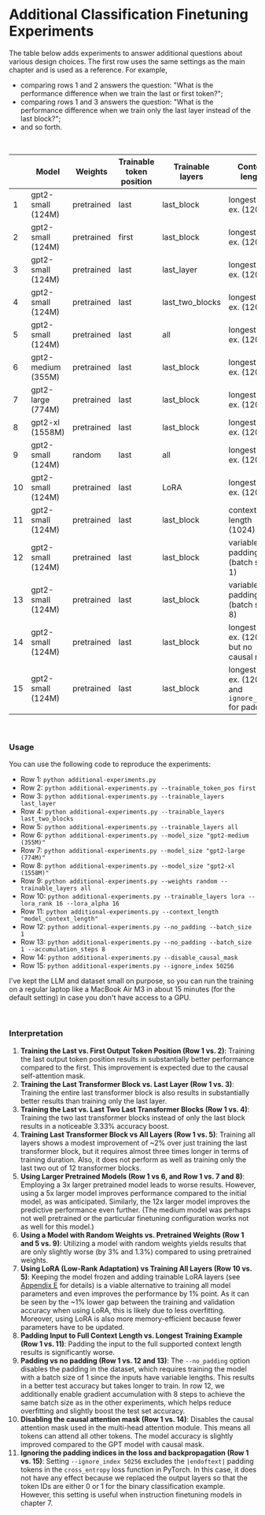 # Additional Classification Finetuning Experiments

The table below adds experiments to answer additional questions about various design choices. The first row uses the same settings as the main chapter and is used as a reference.
For example,

- comparing rows 1 and 2 answers the question: "What is the performance difference when we train the last or first token?";
- comparing rows 1 and 3 answers the question: "What is the performance difference when we train only the last layer instead of the last block?";
- and so forth.

&nbsp;

|      | Model              | Weights    | Trainable token position | Trainable layers | Context length                                         | Training acc | Validation acc | Test acc | Training time | CPU/GPU |
| ---- | ------------------ | ---------- | ------------------------ | ---------------- | ------------------------------------------------------ | ------------ | -------------- | -------- | ------------- | ------- |
| 1    | gpt2-small (124M)  | pretrained | last                     | last_block       | longest train ex. (120)                                | 96.63%       | 99.33%         | 95.00%   | 0.28 min      | A100    |
| 2    | gpt2-small (124M)  | pretrained | first                    | last_block       | longest train ex. (120)                                | 78.46%       | 80.54%         | 75.00%   | 0.28 min      | A100    |
| 3    | gpt2-small (124M)  | pretrained | last                     | last_layer       | longest train ex. (120)                                | 78.65%       | 79.87%         | 72.00%   | 0.25 min      | A100    |
| 4    | gpt2-small (124M)  | pretrained | last                     | last_two_blocks  | longest train ex. (120)                                | 98.85%       | 98.66%         | 98.33%   | 0.33 min      | A100    |
| 5    | gpt2-small (124M)  | pretrained | last                     | all              | longest train ex. (120)                                | 99.62%       | 96.64%         | 96.67%   | 0.69 min      | A100    |
| 6    | gpt2-medium (355M) | pretrained | last                     | last_block       | longest train ex. (120)                                | 87.50%       | 91.28%         | 84.67%   | 0.75 min      | A100    |
| 7    | gpt2-large (774M)  | pretrained | last                     | last_block       | longest train ex. (120)                                | 99.52%       | 98.66%         | 96.67%   | 1.50 min      | A100    |
| 8    | gpt2-xl (1558M)    | pretrained | last                     | last_block       | longest train ex. (120)                                | 99.81%       | 99.33%         | 98.33%   | 2.83 min      | A100    |
| 9    | gpt2-small (124M)  | random     | last                     | all              | longest train ex. (120)                                | 100.00%      | 96.64%         | 93.67%   | 0.69 min      | A100    |
| 10   | gpt2-small (124M)  | pretrained | last                     | LoRA             | longest train ex. (120)                                | 100.00%      | 97.32%         | 96.67%   | 0.75 min      | A100    |
| 11   | gpt2-small (124M)  | pretrained | last                     | last_block       | context length (1024)                                  | 83.08%       | 87.92%         | 78.33%   | 2.46 min      | A100    |
| 12   | gpt2-small (124M)  | pretrained | last                     | last_block       | variable: no padding (batch size 1)                    | 100.00%      | 98.66%         | 98.00%   | 1.75 min      | A100    |
| 13   | gpt2-small (124M)  | pretrained | last                     | last_block       | variable: no padding (batch size 8)                    | 99.33%       | 98.66%         | 98.33%   | 1.70 min      | A100    |
| 14   | gpt2-small (124M)  | pretrained | last                     | last_block       | longest train ex. (120); but no causal mask            | 99.23%       | 98.66%         | 95.33%   | 0.29 min      | A100    |
| 15   | gpt2-small (124M)  | pretrained | last                     | last_block       | longest train ex. (120) and `ignore_index` for padding | 96.63%       | 99.33%         | 95.00%   | 0.28 min      | A100    |

&nbsp;

### Usage

You can use the following code to reproduce the experiments:

- Row 1: `python additional-experiments.py`
- Row 2: `python additional-experiments.py --trainable_token_pos first`
- Row 3: `python additional-experiments.py --trainable_layers last_layer`
- Row 4: `python additional-experiments.py --trainable_layers last_two_blocks`
- Row 5: `python additional-experiments.py --trainable_layers all`
- Row 6: `python additional-experiments.py --model_size "gpt2-medium (355M)"`
- Row 7: `python additional-experiments.py --model_size "gpt2-large (774M)"`
- Row 8: `python additional-experiments.py --model_size "gpt2-xl (1558M)"`
- Row 9: `python additional-experiments.py --weights random --trainable_layers all`
- Row 10: `python additional-experiments.py --trainable_layers lora --lora_rank 16 --lora_alpha 16`
- Row 11: `python additional-experiments.py --context_length "model_context_length"`
- Row 12: `python additional-experiments.py --no_padding --batch_size 1`
- Row 13: `python additional-experiments.py --no_padding --batch_size 1 --accumulation_steps 8`
- Row 14: `python additional-experiments.py --disable_causal_mask`
- Row 15: `python additional-experiments.py --ignore_index 50256`

I've kept the LLM and dataset small on purpose, so you can run the training on a regular laptop like a MacBook Air M3 in about 15 minutes (for the default setting) in case you don't have access to a GPU.

&nbsp;

### Interpretation

1. **Training the Last vs. First Output Token Position (Row 1 vs. 2)**: Training the last output token position results in substantially better performance compared to the first. This improvement is expected due to the causal self-attention mask.
2. **Training the Last Transformer Block vs. Last Layer (Row 1 vs. 3)**: Training the entire last transformer block is also results in substantially better results than training only the last layer.
3. **Training the Last vs. Last Two Last Transformer Blocks (Row 1 vs. 4)**: Training the two last transformer blocks instead of only the last block results in a noticeable 3.33% accuracy boost.
4. **Training Last Transformer Block vs All Layers (Row 1 vs. 5)**: Training all layers shows a modest improvement of ~2% over just training the last transformer block, but it requires almost three times longer in terms of training duration. Also, it does not perform as well as training only the last two out of 12 transformer blocks.
5. **Using Larger Pretrained Models (Row 1 vs 6, and Row 1 vs. 7 and 8)**: Employing a 3x larger pretrained model leads to worse results. However, using a 5x larger model improves performance compared to the initial model, as was anticipated. Similarly, the 12x larger model improves the predictive performance even further. (The medium model was perhaps not well pretrained or the particular finetuning configuration works not as well for this model.)
6. **Using a Model with Random Weights vs. Pretrained Weights (Row 1 and 5 vs. 9)**: Utilizing a model with random weights yields results that are only slightly worse (by 3% and 1.3%) compared to using pretrained weights.
7. **Using LoRA (Low-Rank Adaptation) vs Training All Layers (Row 10 vs. 5)**: Keeping the model frozen and adding trainable LoRA layers (see [Appendix E](../../appendix-E/01_main-chapter-code/appendix-E.ipynb) for details) is a viable alternative to training all model parameters and even improves the performance by 1% point. As it can be seen by the ~1% lower gap between the training and validation accuracy when using LoRA, this is likely due to less overfitting. Moreover, using LoRA is also more memory-efficient because fewer parameters have to be updated.
8. **Padding Input to Full Context Length vs. Longest Training Example (Row 1 vs. 11)**: Padding the input to the full supported context length results is significantly worse.
9. **Padding vs no padding (Row 1 vs. 12 and 13)**: The `--no_padding` option disables the padding in the dataset, which requires training the model with a batch size of 1 since the inputs have variable lengths. This results in a better test accuracy but takes longer to train. In row 12, we additionally enable gradient accumulation with 8 steps to achieve the same batch size as in the other experiments, which helps reduce overfitting and slightly boost the test set accuracy.
10. **Disabling the causal attention mask (Row 1 vs. 14)**: Disables the causal attention mask used in the multi-head attention module. This means all tokens can attend all other tokens. The model accuracy is slightly improved compared to the GPT model with causal mask.
11. **Ignoring the padding indices in the loss and backpropagation (Row 1 vs. 15)**: Setting `--ignore_index 50256` excludes the `|endoftext|` padding tokens in the `cross_entropy` loss function in PyTorch. In this case, it does not have any effect because we replaced the output layers so that the token IDs are either 0 or 1 for the binary classification example. However, this setting is useful when instruction finetuning models in chapter 7.
